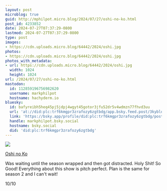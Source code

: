 ```yaml
---
layout: post
microblog: true
guid: http://mphilpot.micro.blog/2024/07/27/oshi-no-ko.html
post_id: 4233852
date: 2024-07-27T07:37:29-0800
lastmod: 2024-07-27T07:37:29-0800
type: post
images:
- https://cdn.uploads.micro.blog/64442/2024/oshi.jpg
photos:
- https://cdn.uploads.micro.blog/64442/2024/oshi.jpg
photos_with_metadata:
- url: https://cdn.uploads.micro.blog/64442/2024/oshi.jpg
  width: 1024
  height: 1024
url: /2024/07/27/oshi-no-ko.html
mastodon:
  id: 112859196756982620
  username: markphilpot
  hostname: hachyderm.io
bluesky:
  id: bafyreibh5heq45pj5jdpj4wgyt45gotor3jfu52dr5v4wdmzn77fhvd3uu
  url: 'at://did:plc:trf6kmgpr3zrafozy6zgtbdg/app.bsky.feed.post/3kyblou4psv2r'
  link: 'https://bsky.app/profile/did:plc:trf6kmgpr3zrafozy6zgtbdg/post/3kyblou4psv2r'
  handle: markphilpot.bsky.social
  hostname: bsky.social
  did: 'did:plc:trf6kmgpr3zrafozy6zgtbdg'
---
```

![](https://micro.markphilpot.com/uploads/2024/oshi.jpg)

[Oshi no Ko](https://anilist.co/anime/150672/Oshi-no-Ko/)

Was waiting until the season wrapped and then got distracted. Holy Shit! So Good! Everything about this show is pitch perfect. Plan is the same for season 2 and I can't wait!

10/10


